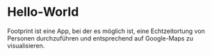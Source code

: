 # Hello-World
Footprint ist eine App, bei der es möglich ist, eine Echtzeitortung von Personen durchzuführen und entsprechend auf Google-Maps zu visualisieren.
